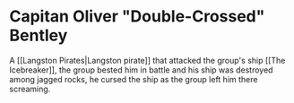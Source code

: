 # Capitan Oliver "Double-Crossed" Bentley
A [[Langston Pirates|Langston pirate]] that attacked the group's ship [[The Icebreaker]], the group bested him in battle and his ship was destroyed among jagged rocks, he cursed the ship as the group left him there screaming.